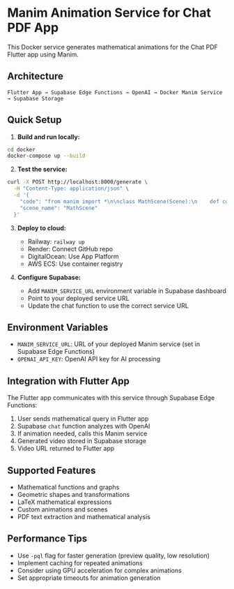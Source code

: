 # Manim Animation Service for Chat PDF App

This Docker service generates mathematical animations for the Chat PDF Flutter app using Manim.

## Architecture

```
Flutter App → Supabase Edge Functions → OpenAI → Docker Manim Service → Supabase Storage
```

## Quick Setup

1. **Build and run locally:**
```bash
cd docker
docker-compose up --build
```

2. **Test the service:**
```bash
curl -X POST http://localhost:8000/generate \
  -H "Content-Type: application/json" \
  -d '{
    "code": "from manim import *\n\nclass MathScene(Scene):\n    def construct(self):\n        axes = Axes()\n        func = axes.plot(lambda x: np.sin(3*x), color=BLUE)\n        self.play(Create(axes), Create(func))",
    "scene_name": "MathScene"
  }'
```

3. **Deploy to cloud:**
   - Railway: `railway up`
   - Render: Connect GitHub repo
   - DigitalOcean: Use App Platform
   - AWS ECS: Use container registry

4. **Configure Supabase:**
   - Add `MANIM_SERVICE_URL` environment variable in Supabase dashboard
   - Point to your deployed service URL
   - Update the chat function to use the correct service URL

## Environment Variables

- `MANIM_SERVICE_URL`: URL of your deployed Manim service (set in Supabase Edge Functions)
- `OPENAI_API_KEY`: OpenAI API key for AI processing

## Integration with Flutter App

The Flutter app communicates with this service through Supabase Edge Functions:

1. User sends mathematical query in Flutter app
2. Supabase `chat` function analyzes with OpenAI
3. If animation needed, calls this Manim service
4. Generated video stored in Supabase storage
5. Video URL returned to Flutter app

## Supported Features

- Mathematical functions and graphs
- Geometric shapes and transformations
- LaTeX mathematical expressions
- Custom animations and scenes
- PDF text extraction and mathematical analysis

## Performance Tips

- Use `-pql` flag for faster generation (preview quality, low resolution)
- Implement caching for repeated animations
- Consider using GPU acceleration for complex animations
- Set appropriate timeouts for animation generation